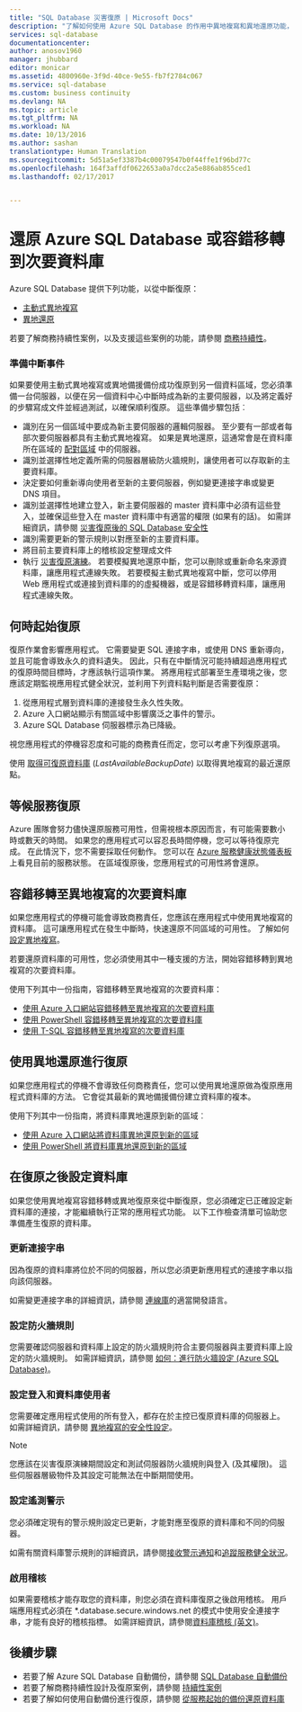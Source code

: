 ```yaml
---
title: "SQL Database 災害復原 | Microsoft Docs"
description: "了解如何使用 Azure SQL Database 的作用中異地複寫和異地還原功能，從區域資料中心中斷或失敗情況復原資料庫。"
services: sql-database
documentationcenter: 
author: anosov1960
manager: jhubbard
editor: monicar
ms.assetid: 4800960e-3f9d-40ce-9e55-fb7f2784c067
ms.service: sql-database
ms.custom: business continuity
ms.devlang: NA
ms.topic: article
ms.tgt_pltfrm: NA
ms.workload: NA
ms.date: 10/13/2016
ms.author: sashan
translationtype: Human Translation
ms.sourcegitcommit: 5d51a5ef3387b4c00079547b0f44ffe1f96bd77c
ms.openlocfilehash: 164f3affdf0622653a0a7dcc2a5e886ab855ced1
ms.lasthandoff: 02/17/2017


---
```

# <a name="restore-an-azure-sql-database-or-failover-to-a-secondary"></a>還原 Azure SQL Database 或容錯移轉到次要資料庫
Azure SQL Database 提供下列功能，以從中斷復原：

* [主動式異地複寫](sql-database-geo-replication-overview.md)
* [異地還原](sql-database-recovery-using-backups.md#point-in-time-restore)

若要了解商務持續性案例，以及支援這些案例的功能，請參閱 [商務持續性](sql-database-business-continuity.md)。

### <a name="prepare-for-the-event-of-an-outage"></a>準備中斷事件
如果要使用主動式異地複寫或異地備援備份成功復原到另一個資料區域，您必須準備一台伺服器，以便在另一個資料中心中斷時成為新的主要伺服器，以及將定義好的步驟寫成文件並經過測試，以確保順利復原。 這些準備步驟包括︰

* 識別在另一個區域中要成為新主要伺服器的邏輯伺服器。 至少要有一部或者每部次要伺服器都具有主動式異地複寫。 如果是異地還原，這通常會是在資料庫所在區域的 [配對區域](../best-practices-availability-paired-regions.md) 中的伺服器。
* 識別並選擇性地定義所需的伺服器層級防火牆規則，讓使用者可以存取新的主要資料庫。
* 決定要如何重新導向使用者至新的主要伺服器，例如變更連接字串或變更 DNS 項目。
* 識別並選擇性地建立登入，新主要伺服器的 master 資料庫中必須有這些登入，並確保這些登入在 master 資料庫中有適當的權限 (如果有的話)。 如需詳細資訊，請參閱 [災害復原後的 SQL Database 安全性](sql-database-geo-replication-security-config.md)
* 識別需要更新的警示規則以對應至新的主要資料庫。
* 將目前主要資料庫上的稽核設定整理成文件
* 執行 [災害復原演練](sql-database-disaster-recovery-drills.md)。 若要模擬異地還原中斷，您可以刪除或重新命名來源資料庫，讓應用程式連線失敗。 若要模擬主動式異地複寫中斷，您可以停用 Web 應用程式或連接到資料庫的的虛擬機器，或是容錯移轉資料庫，讓應用程式連線失敗。

## <a name="when-to-initiate-recovery"></a>何時起始復原
復原作業會影響應用程式。 它需要變更 SQL 連接字串，或使用 DNS 重新導向，並且可能會導致永久的資料遺失。 因此，只有在中斷情況可能持續超過應用程式的復原時間目標時，才應該執行這項作業。 將應用程式部署至生產環境之後，您應該定期監視應用程式健全狀況，並利用下列資料點判斷是否需要復原：

1. 從應用程式層到資料庫的連接發生永久性失敗。
2. Azure 入口網站顯示有關區域中影響廣泛之事件的警示。
3. Azure SQL Database 伺服器標示為已降級。

視您應用程式的停機容忍度和可能的商務責任而定，您可以考慮下列復原選項。

使用 [取得可復原資料庫](https://msdn.microsoft.com/library/dn800985.aspx) (*LastAvailableBackupDate*) 以取得異地複寫的最近還原點。

## <a name="wait-for-service-recovery"></a>等候服務復原
Azure 團隊會努力儘快還原服務可用性，但需視根本原因而言，有可能需要數小時或數天的時間。  如果您的應用程式可以容忍長時間停機，您可以等待復原完成。 在此情況下，您不需要採取任何動作。 您可以在 [Azure 服務健康狀態儀表板](https://azure.microsoft.com/status/)上看見目前的服務狀態。 在區域復原後，您應用程式的可用性將會還原。

## <a name="failover-to-geo-replicated-secondary-database"></a>容錯移轉至異地複寫的次要資料庫
如果您應用程式的停機可能會導致商務責任，您應該在應用程式中使用異地複寫的資料庫。 這可讓應用程式在發生中斷時，快速還原不同區域的可用性。 了解如何 [設定異地複寫](sql-database-geo-replication-portal.md)。

若要還原資料庫的可用性，您必須使用其中一種支援的方法，開始容錯移轉到異地複寫的次要資料庫。

使用下列其中一份指南，容錯移轉至異地複寫的次要資料庫：

* [使用 Azure 入口網站容錯移轉至異地複寫的次要資料庫](sql-database-geo-replication-portal.md)
* [使用 PowerShell 容錯移轉至異地複寫的次要資料庫](sql-database-geo-replication-powershell.md)
* [使用 T-SQL 容錯移轉至異地複寫的次要資料庫](sql-database-geo-replication-transact-sql.md)

## <a name="recover-using-geo-restore"></a>使用異地還原進行復原
如果您應用程式的停機不會導致任何商務責任，您可以使用異地還原做為復原應用程式資料庫的方法。 它會從其最新的異地備援備份建立資料庫的複本。

使用下列其中一份指南，將資料庫異地還原到新的區域︰

* [使用 Azure 入口網站將資料庫異地還原到新的區域](sql-database-geo-restore-portal.md)
* [使用 PowerShell 將資料庫異地還原到新的區域](sql-database-geo-restore-powershell.md)

## <a name="configure-your-database-after-recovery"></a>在復原之後設定資料庫
如果您使用異地複寫容錯移轉或異地復原來從中斷復原，您必須確定已正確設定新資料庫的連接，才能繼續執行正常的應用程式功能。 以下工作檢查清單可協助您準備產生復原的資料庫。

### <a name="update-connection-strings"></a>更新連接字串
因為復原的資料庫將位於不同的伺服器，所以您必須更新應用程式的連接字串以指向該伺服器。

如需變更連接字串的詳細資訊，請參閱 [連線庫](sql-database-libraries.md)的適當開發語言。

### <a name="configure-firewall-rules"></a>設定防火牆規則
您需要確認伺服器和資料庫上設定的防火牆規則符合主要伺服器與主要資料庫上設定的防火牆規則。 如需詳細資訊，請參閱 [如何：進行防火牆設定 (Azure SQL Database)](sql-database-configure-firewall-settings.md)。

### <a name="configure-logins-and-database-users"></a>設定登入和資料庫使用者
您需要確定應用程式使用的所有登入，都存在於主控已復原資料庫的伺服器上。 如需詳細資訊，請參閱 [異地複寫的安全性設定](sql-database-geo-replication-security-config.md)。

> [!NOTE]
> 您應該在災害復原演練期間設定和測試伺服器防火牆規則與登入 (及其權限)。 這些伺服器層級物件及其設定可能無法在中斷期間使用。
> 
> 

### <a name="setup-telemetry-alerts"></a>設定遙測警示
您必須確定現有的警示規則設定已更新，才能對應至復原的資料庫和不同的伺服器。

如需有關資料庫警示規則的詳細資訊，請參閱[接收警示通知](../monitoring-and-diagnostics/insights-receive-alert-notifications.md)和[追蹤服務健全狀況](../monitoring-and-diagnostics/insights-service-health.md)。

### <a name="enable-auditing"></a>啟用稽核
如果需要稽核才能存取您的資料庫，則您必須在資料庫復原之後啟用稽核。 用戶端應用程式必須在 *.database.secure.windows.net 的模式中使用安全連接字串，才能有良好的稽核指標。 如需詳細資訊，請參閱[資料庫稽核 (英文)](sql-database-auditing.md)。

## <a name="next-steps"></a>後續步驟
* 若要了解 Azure SQL Database 自動備份，請參閱 [SQL Database 自動備份](sql-database-automated-backups.md)
* 若要了解商務持續性設計及復原案例，請參閱 [持續性案例](sql-database-business-continuity.md)
* 若要了解如何使用自動備份進行復原，請參閱 [從服務起始的備份還原資料庫](sql-database-recovery-using-backups.md)


